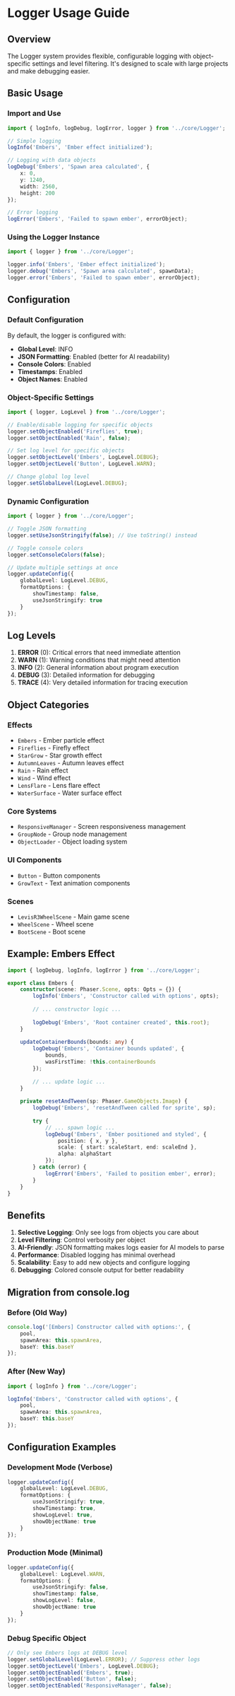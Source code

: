 # Logger Usage Guide

## Overview

The Logger system provides flexible, configurable logging with object-specific settings and level filtering. It's designed to scale with large projects and make debugging easier.

## Basic Usage

### Import and Use

```typescript
import { logInfo, logDebug, logError, logger } from '../core/Logger';

// Simple logging
logInfo('Embers', 'Ember effect initialized');

// Logging with data objects
logDebug('Embers', 'Spawn area calculated', {
    x: 0,
    y: 1240,
    width: 2560,
    height: 200
});

// Error logging
logError('Embers', 'Failed to spawn ember', errorObject);
```

### Using the Logger Instance

```typescript
import { logger } from '../core/Logger';

logger.info('Embers', 'Ember effect initialized');
logger.debug('Embers', 'Spawn area calculated', spawnData);
logger.error('Embers', 'Failed to spawn ember', errorObject);
```

## Configuration

### Default Configuration

By default, the logger is configured with:
- **Global Level**: INFO
- **JSON Formatting**: Enabled (better for AI readability)
- **Console Colors**: Enabled
- **Timestamps**: Enabled
- **Object Names**: Enabled

### Object-Specific Settings

```typescript
import { logger, LogLevel } from '../core/Logger';

// Enable/disable logging for specific objects
logger.setObjectEnabled('Fireflies', true);
logger.setObjectEnabled('Rain', false);

// Set log level for specific objects
logger.setObjectLevel('Embers', LogLevel.DEBUG);
logger.setObjectLevel('Button', LogLevel.WARN);

// Change global log level
logger.setGlobalLevel(LogLevel.DEBUG);
```

### Dynamic Configuration

```typescript
import { logger } from '../core/Logger';

// Toggle JSON formatting
logger.setUseJsonStringify(false); // Use toString() instead

// Toggle console colors
logger.setConsoleColors(false);

// Update multiple settings at once
logger.updateConfig({
    globalLevel: LogLevel.DEBUG,
    formatOptions: {
        showTimestamp: false,
        useJsonStringify: true
    }
});
```

## Log Levels

1. **ERROR** (0): Critical errors that need immediate attention
2. **WARN** (1): Warning conditions that might need attention
3. **INFO** (2): General information about program execution
4. **DEBUG** (3): Detailed information for debugging
5. **TRACE** (4): Very detailed information for tracing execution

## Object Categories

### Effects
- `Embers` - Ember particle effect
- `Fireflies` - Firefly effect
- `StarGrow` - Star growth effect
- `AutumnLeaves` - Autumn leaves effect
- `Rain` - Rain effect
- `Wind` - Wind effect
- `LensFlare` - Lens flare effect
- `WaterSurface` - Water surface effect

### Core Systems
- `ResponsiveManager` - Screen responsiveness management
- `GroupNode` - Group node management
- `ObjectLoader` - Object loading system

### UI Components
- `Button` - Button components
- `GrowText` - Text animation components

### Scenes
- `LevisR3WheelScene` - Main game scene
- `WheelScene` - Wheel scene
- `BootScene` - Boot scene

## Example: Embers Effect

```typescript
import { logDebug, logInfo, logError } from '../core/Logger';

export class Embers {
    constructor(scene: Phaser.Scene, opts: Opts = {}) {
        logInfo('Embers', 'Constructor called with options', opts);
        
        // ... constructor logic ...
        
        logDebug('Embers', 'Root container created', this.root);
    }
    
    updateContainerBounds(bounds: any) {
        logDebug('Embers', 'Container bounds updated', {
            bounds,
            wasFirstTime: !this.containerBounds
        });
        
        // ... update logic ...
    }
    
    private resetAndTween(sp: Phaser.GameObjects.Image) {
        logDebug('Embers', 'resetAndTween called for sprite', sp);
        
        try {
            // ... spawn logic ...
            logDebug('Embers', 'Ember positioned and styled', {
                position: { x, y },
                scale: { start: scaleStart, end: scaleEnd },
                alpha: alphaStart
            });
        } catch (error) {
            logError('Embers', 'Failed to position ember', error);
        }
    }
}
```

## Benefits

1. **Selective Logging**: Only see logs from objects you care about
2. **Level Filtering**: Control verbosity per object
3. **AI-Friendly**: JSON formatting makes logs easier for AI models to parse
4. **Performance**: Disabled logging has minimal overhead
5. **Scalability**: Easy to add new objects and configure logging
6. **Debugging**: Colored console output for better readability

## Migration from console.log

### Before (Old Way)
```typescript
console.log('[Embers] Constructor called with options:', {
    pool,
    spawnArea: this.spawnArea,
    baseY: this.baseY
});
```

### After (New Way)
```typescript
import { logInfo } from '../core/Logger';

logInfo('Embers', 'Constructor called with options', {
    pool,
    spawnArea: this.spawnArea,
    baseY: this.baseY
});
```

## Configuration Examples

### Development Mode (Verbose)
```typescript
logger.updateConfig({
    globalLevel: LogLevel.DEBUG,
    formatOptions: {
        useJsonStringify: true,
        showTimestamp: true,
        showLogLevel: true,
        showObjectName: true
    }
});
```

### Production Mode (Minimal)
```typescript
logger.updateConfig({
    globalLevel: LogLevel.WARN,
    formatOptions: {
        useJsonStringify: false,
        showTimestamp: false,
        showLogLevel: false,
        showObjectName: true
    }
});
```

### Debug Specific Object
```typescript
// Only see Embers logs at DEBUG level
logger.setGlobalLevel(LogLevel.ERROR); // Suppress other logs
logger.setObjectLevel('Embers', LogLevel.DEBUG);
logger.setObjectEnabled('Embers', true);
logger.setObjectEnabled('Button', false);
logger.setObjectEnabled('ResponsiveManager', false);
```
